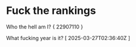 # Fuck the rankings

Who the hell am I?
{ 22907110 }

What fucking year is it?
[ 2025-03-27T02:36:40Z ]
